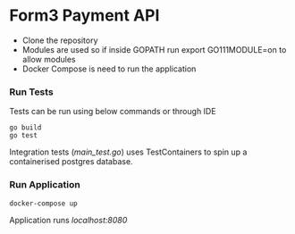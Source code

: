 # **Form3 Payment API**

* Clone the repository
* Modules are used so if inside GOPATH run export GO111MODULE=on to allow modules
* Docker Compose is need to run the application

### Run Tests
Tests can be run using below commands or through IDE
 
    go build
    go test

Integration tests (_main_test.go_) uses TestContainers to spin up a
containerised postgres database.

### Run Application
    
    docker-compose up

Application runs _localhost:8080_
